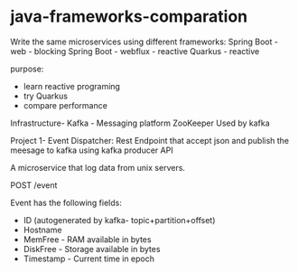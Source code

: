 # java-frameworks-comparation

Write the same microservices using different frameworks:
Spring Boot - web - blocking
Spring Boot - webflux - reactive
Quarkus - reactive

purpose:
- learn reactive programing
- try Quarkus
- compare performance

Infrastructure-
Kafka - Messaging platform
ZooKeeper Used by kafka


Project 1- Event Dispatcher:
Rest Endpoint that accept json and publish the meesage to kafka using kafka producer API

A microservice that log data from unix servers.

POST /event

Event has the following fields:
- ID (autogenerated by kafka- topic+partition+offset)
- Hostname
- MemFree - RAM available in bytes
- DiskFree - Storage available in bytes
- Timestamp - Current time in epoch
